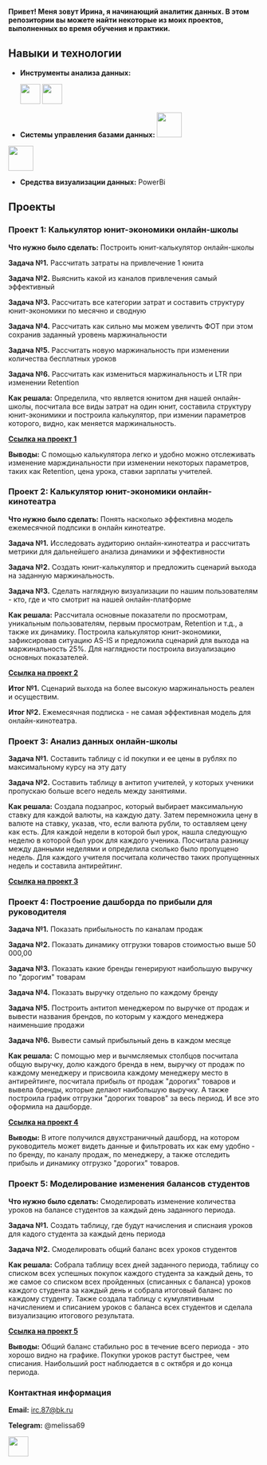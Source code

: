 **Привет! Меня зовут Ирина, я начинающий аналитик данных. В этом репозитории вы можете найти некоторые из моих проектов, выполненных во время обучения и практики.**


## Навыки и технологии

 - **Инструменты анализа данных:**
 
      <img src="https://cdn.icon-icons.com/icons2/627/PNG/512/sql-file-rounded-rectangular-outlined-interface-symbol_icon-icons.com_57503.png" width="40" />      <img src="https://cdn.icon-icons.com/icons2/1156/PNG/96/1486565571-microsoft-office-excel_81549.png" width="40" />

 - **Системы управления базами данных:**
      <img src="https://cdn.icon-icons.com/icons2/2415/PNG/96/mysql_original_wordmark_logo_icon_146417.png" width="50" />
 <img src="https://cdn.icon-icons.com/icons2/2415/PNG/96/postgresql_original_wordmark_logo_icon_146392.png" width="50" />

 - **Средства визуализации данных:** PowerBi


## Проекты  


### Проект 1: Калькулятор юнит-экономики онлайн-школы

**Что нужно было сделать:** Построить юнит-калькулятор онлайн-школы

**Задача №1.** Рассчитать затраты на привлечение 1 юнита

**Задача №2.** Выяснить какой из каналов привлечения самый эффективный

**Задача №3.** Рассчитать все категории затрат и составить структуру юнит-экономики по месячно и сводную

**Задача №4.** Рассчитать как сильно мы можем увеличть ФОТ при этом сохранив заданный уровень маржинальности

**Задача №5.** Рассчитать новую маржинальность при изменении количества бесплатных уроков

**Задача №6.** Рассчитать как измениться маржинальность и LTR при изменении Retention

**Как решала:** Определила, что является юнитом дня нашей онлайн-школы, посчитала все виды затрат на один юнит, составила структуру юнит-эконимики и построила калькулятор, при измении параметров которого, видно, как меняется маржинальность.

[**Ссылка на проект 1**](https://github.com/Irina-Rogozina/Data-analyst/blob/main/%D0%9F%D1%80%D0%BE%D0%B5%D0%BA%D1%821.xlsx)

**Выводы:** С помощью калькулятора легко и удобно можно отслеживать изменение марждинальности при изменении некоторых параметров, таких как Retention, цена урока, ставки зарплаты учителей.  

  
  
### Проект 2: Калькулятор юнит-экономики онлайн-кинотеатра

**Что нужно было сделать:** Понять насколько эффективна модель ежемесячной подпсики в онлайн кинотеатре.

**Задача №1.** Исследовать аудиторию онлайн-кинотеатра и рассчитать метрики для дальнейшего анализа динамики и эффективности

**Задача №2.** Создать юнит-калькулятор и предложить сценарий выхода на заданную маржинальность.

**Задача №3.** Сделать наглядную визуализации по нашим пользователям - кто, где и что смотрит на нашей онлайн-платформе

**Как решала:** Рассчитала основные показатели по просмотрам, уникальным пользователям, первым просмотрам, Retention  и т.д., а также их динамику. Построила калькулятор юнит-экономики, зафиксировав ситуацию AS-IS и предложила сценарий для выхода на маржинальность 25%. Для наглядности построила визуализацию основных показателей.

[**Ссылка на проект 2**](https://github.com/Irina-Rogozina/Data-analyst/blob/main/%D0%9F%D1%80%D0%BE%D0%B5%D0%BA%D1%822.xlsx)

**Итог №1.** Сценарий выхода на более высокую маржинальность реален и осуществим.

**Итог №2.** Ежемесячная подписка - не самая эффективная модель для онлайн-кинотеатра.



### Проект 3: Анализ данных онлайн-школы

**Задача №1.** Составить таблицу с id покупки и ее цены в рублях по максимальному курсу на эту дату

**Задача №2.** Составить таблицу в антитоп учителей, у которых ученики пропускаю больше всего недель между занятиями.

**Как решала:** Создала подзапрос, который выбирает максимальную ставку для каждой валюты, на каждую дату. Затем перемножила цену в валюте на ставку, указав, что, если валюта рубли, то оставляем цену как есть. Для каждой недели в которой был урок, нашла следующую неделю в которой был урок для каждого ученика. Посчитала разницу между данными неделями и определила сколько было пропущено недель. Для каждого учителя посчитала количество таких пропущенных недель и составила антирейтинг.

[**Ссылка на проект 3**](https://github.com/Irina-Rogozina/Data-analyst/blob/main/%D0%9F%D1%80%D0%BE%D0%B5%D0%BA%D1%823)


### Проект 4: Построение дашборда по прибыли для руководителя

**Задача №1.** Показать прибыльность по каналам продаж

**Задача №2.** Показать динамику отгрузки товаров стоимостью выше 50 000,00

**Задача №3.** Показать какие бренды генерируют наибольшую выручку по "дорогим" товарам

**Задача №4.** Показать выручку отдельно по каждому бренду

**Задача №5.** Построить антитоп менеджером по выручке от продаж и вывести названия брендов, по которым у каждого менеджера наименьшие продажи

**Задача №6.** Вывести самый прибыльный день в каждом месяце

**Как решала:** С помощью мер и вычмсляемых столбцов посчитала общую выручку, долю каждого бренда в нем, выручку от продаж по каждому менеджеру и присвоила каждому менеджеру место в антирейтинге, посчитала прибыль от продаж "дорогих" товаров и вывела бренды, которые делают наибольшую выручку. А также построила график отгрузки "дорогих товаров" за весь период. И все это оформила на дашборде.

[**Ссылка на проект 4**](https://github.com/Irina-Rogozina/Data-analyst/blob/main/%D0%9F%D1%80%D0%BE%D0%B5%D0%BA%D1%824.pbix)

**Выводы:** В итоге получился двухстраничный дашборд, на котором руководитель может видеть данные и фильтровать их как ему удобно - по бренду, по каналу продаж, по менеджеру, а также отследить прибыль и динамику отгрузко "дорогих" товаров.

### Проект 5: Моделирование изменения балансов студентов

**Что нужно было сделать:** Смоделировать изменение количества уроков на балансе студентов за каждый день заданного периода.

**Задача №1.** Создать таблицу, где будут начисления и списнаия уроков для кадого студента за каждый день периода

**Задача №2.** Смоделировать общий баланс всех уроков студентов

**Как решала:** Собрала таблицу всех дней заданного периода, таблицу со списком всех успешных покупок каждого студента за каждый день, то же самое со списком всех пройденных (списанных с баланса) уроков каждого студента за каждый день и собрала итоговый баланс по каждому студенту. Также создала таблицу с кумулятивным начислением и списанием уроков с баланса всех студентов и сделала визуализацию итогового результата.

[**Ссылка на проект 5**](https://github.com/Irina-Rogozina/Data-analyst/blob/main/%D0%9F%D1%80%D0%BE%D0%B5%D0%BA%D1%825.xlsx)

**Выводы:** Общий баланс стабильно рос в течение всего периода - это хорошо видно на графике. Покупки уроков растут быстрее, чем списания. Наибольший рост наблюдается в с октября и до конца периода.

### Контактная информация

**Email:** irc.87@bk.ru

**Telegram:** @melissa69

<img src="https://cdn.icon-icons.com/icons2/2415/PNG/96/postgresql_original_wordmark_logo_icon_146392.png" width="40" />
